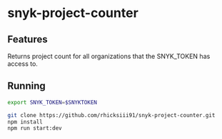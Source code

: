 # snyk-project-counter

## Features

Returns project count for all organizations that the SNYK_TOKEN has access to.

## Running
```bash
export SNYK_TOKEN=$SNYKTOKEN

git clone https://github.com/rhicksiii91/snyk-project-counter.git
npm install
npm run start:dev

```